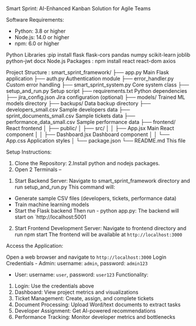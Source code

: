 Smart Sprint: AI-Enhanced Kanban Solution for Agile Teams

Software Requirements:
- Python: 3.8 or higher
- Node.js: 14.0 or higher
- npm: 6.0 or higher

Python Libraries :pip install flask flask-cors pandas numpy scikit-learn joblib python-jwt docx
Node.js Packages : npm install react react-dom axios

Project Structure :
smart_sprint_framework/
├── app.py                           Main Flask application
├── auth.py                          Authentication module
├── error_handler.py                  Custom error handling
├── smart_sprint_system.py            Core system class
├── setup_and_run.py                 Setup script
├── requirements.txt                  Python dependencies
├── jira_config.json                 Jira configuration (optional)
├── models/                           Trained ML models directory
├── backups/                         Data backup directory
├── developers_small.csv             Sample developers data
├── sprint_documents_small.csv       Sample tickets data
├── performance_data_small.csv       Sample performance data
├── frontend/                        React frontend
│   ├── public/
│   ├── src/
│   │   ├── App.jsx                 Main React component
│   │   ├── Dashboard.jsx           Dashboard component
│   │   └── App.css                 Application styles
│   └── package.json
└── README.md                        This file


 Setup Instructions:
1. Clone the Repository:
 2.Install python and nodejs packages.
3. Open 2 Terminals –

1) Start Backend Server:
 Navigate to  smart_sprint_framework directory and run setup_and_run.py 
This command will:
- Generate sample CSV files (developers, tickets, performance data)
- Train machine learning models
- Start the Flask backend
Then run - python app.py: 
The backend will start on `http://localhost:5001

2) Start Frontend Development Server:
 Navigate to  frontend directory and run npm start
The frontend will be available at `http://localhost:3000`

 Access the Application:

Open a web browser and navigate to `http://localhost:3000`
  Login Credentials - Admin: username: `admin`, password: `admin123`
   - User: username: `user`, password: `user123`
Functionality:
1. Login: Use the credentials above
2. Dashboard: View project metrics and visualizations
3. Ticket Management: Create, assign, and complete tickets
4. Document Processing: Upload Word/text documents to extract tasks
5. Developer Assignment: Get AI-powered recommendations
6. Performance Tracking: Monitor developer metrics and bottlenecks

 





